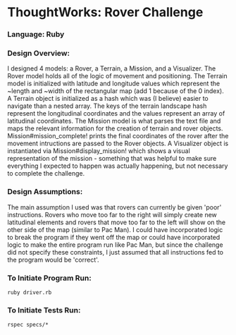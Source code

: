 ThoughtWorks: Rover Challenge
=================================
### Language: Ruby
### Design Overview:
I designed 4 models: a Rover, a Terrain, a Mission, and a Visualizer. The Rover model holds all of the logic of movement and positioning. The Terrain model is initialized with latitude and longitude values which represent the ~length and ~width of the rectangular map (add 1 because of the 0 index). A Terrain object is initialized as a hash which was (I believe) easier to navigate than a nested array. The keys of the terrain landscape hash represent the longitudinal coordinates and the values represent an array of latitudinal coordinates. The Mission model is what parses the text file and maps the relevant information for the creation of terrain and rover objects. Mission#mission_complete! prints the final coordinates of the rover after the movement intructions are passed to the Rover objects. A Visualizer object is instantiated via Mission#display_mission! which shows a visual representation of the mission - something that was helpful to make sure everything I expected to happen was actually happening, but not necessary to complete the challenge.

### Design Assumptions:
The main assumption I used was that rovers can currently be given 'poor' instructions. Rovers who move too far to the right will simply create new latitudinal elements and rovers that move too far to the left will show on the other side of the map (similar to Pac Man). I could have incorporated logic to break the program if they went off the map or could have incorporated logic to make the entire program run like Pac Man, but since the challenge did not specify these constraints, I just assumed that all instructions fed to the program would be 'correct'.

### To Initiate Program Run:
```
ruby driver.rb
``` 

### To Initiate Tests Run:
```
rspec specs/*
``` 